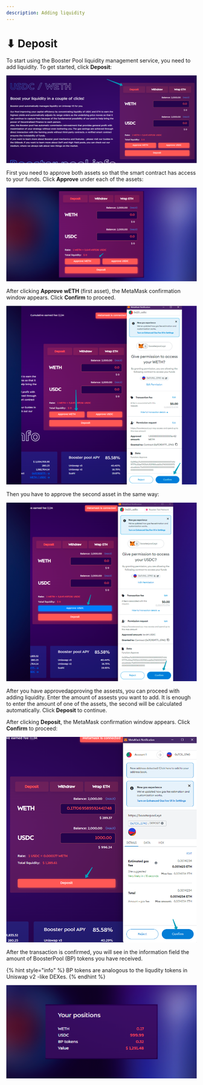 ```yaml
---
description: Adding liquidity
---
```


# ⬇ Deposit

To start using the Booster Pool liquidity management service, you need to add liquidity. To get started, click **Deposit**:

![deposit tab](<../.gitbook/assets/image (25).png>)

First you need to approve both assets so that the smart contract has access to your funds. Click **Approve** under each of the assets:

![First asset approve](<../.gitbook/assets/image (9).png>)

After clicking **Approve wETH** (first asset), the MetaMask confirmation window appears. Click **Confirm** to proceed.

![first asset approve confirmation](<../.gitbook/assets/image (5).png>)

Then you have to approve the second asset in the same way:

![second asset approve](<../.gitbook/assets/image (3) (1).png>)

After you have approvedapproving the assests, you can proceed with adding liquidity. Enter the amount of assests you want to add. It is enough to enter the amount of one of the assets, the second will be calculated automatically. Click **Deposit** to continue.

After clicking **Deposit**, the MetaMask confirmation window appears. Click **Confirm** to proceed:

![deposit](<../.gitbook/assets/image (27) (1).png>)

After the transaction is confirmed, you will see in the information field the amount of BoosterPool (BP) tokens you have received.

{% hint style="info" %}
BP tokens are analogous to the liqudity tokens in Uniswap v2 -like DEXes.
{% endhint %}

![info tab](<../.gitbook/assets/image (26).png>)
